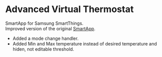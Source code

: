 # Advanced Virtual Thermostat
SmartApp for Samsung SmartThings.  
Improved version of the original [SmartApp](https://github.com/SmartThingsCommunity/SmartThingsPublic/tree/master/smartapps/smartthings/virtual-thermostat.src).

* Added a mode change handler.
* Added Min and Max temperature instead of desired temperature and hiden, not editable threshold.
